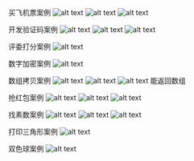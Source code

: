 买飞机票案例
![alt text](image-84.png)
![alt text](image-82.png)
![alt text](image-83.png)


开发验证码案例
![alt text](image-85.png)
![alt text](image-86.png)
![alt text](image-87.png)


评委打分案例
![alt text](image-88.png)


数字加密案例
![alt text](image-89.png)


数组拷贝案例
![alt text](image-90.png)
![alt text](image-91.png)
![alt text](image-92.png)
能返回数组


抢红包案例
![alt text](image-93.png)
![alt text](image-94.png)
![alt text](image-95.png)


找素数案例
![alt text](image-96.png)
![alt text](image-97.png)
![alt text](image-98.png)


打印三角形案例
![alt text](image-99.png)


双色球案例
![alt text](image-100.png)